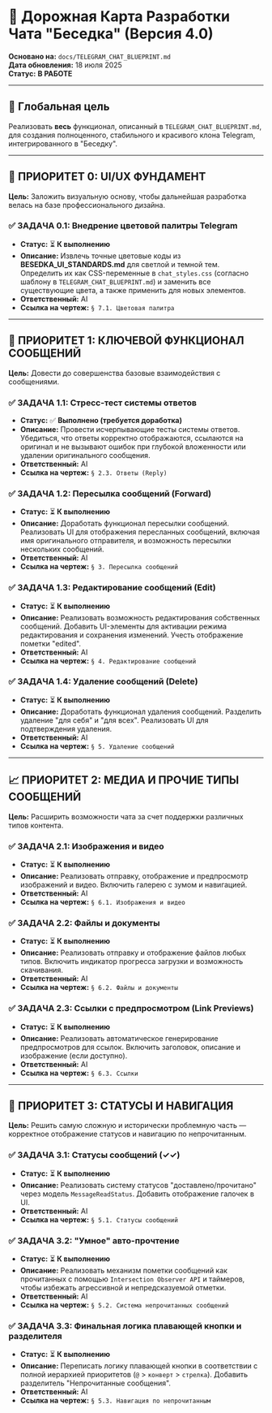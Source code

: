 # 🚀 Дорожная Карта Разработки Чата "Беседка" (Версия 4.0)

**Основано на:** `docs/TELEGRAM_CHAT_BLUEPRINT.md`  
**Дата обновления:** 18 июля 2025  
**Статус:** **В РАБОТЕ**

---

## 🎯 Глобальная цель

Реализовать **весь** функционал, описанный в `TELEGRAM_CHAT_BLUEPRINT.md`, для создания полноценного, стабильного и красивого клона Telegram, интегрированного в "Беседку".

---

## 🚧 **ПРИОРИТЕТ 0: UI/UX ФУНДАМЕНТ**

**Цель:** Заложить визуальную основу, чтобы дальнейшая разработка велась на базе профессионального дизайна.

### ✅ **ЗАДАЧА 0.1: Внедрение цветовой палитры Telegram**
- **Статус:** ⏳ **К выполнению**
- **Описание:** Извлечь точные цветовые коды из **BESEDKA_UI_STANDARDS.md** для светлой и темной тем. Определить их как CSS-переменные в `chat_styles.css` (согласно шаблону в `TELEGRAM_CHAT_BLUEPRINT.md`) и заменить все существующие цвета, а также применить для новых элементов.
- **Ответственный:** AI
- **Ссылка на чертеж:** `§ 7.1. Цветовая палитра`

---

## 🚀 **ПРИОРИТЕТ 1: КЛЮЧЕВОЙ ФУНКЦИОНАЛ СООБЩЕНИЙ**

**Цель:** Довести до совершенства базовые взаимодействия с сообщениями.

### ✅ **ЗАДАЧА 1.1: Стресс-тест системы ответов**
- **Статус:** ✅ **Выполнено (требуется доработка)**
- **Описание:** Провести исчерпывающие тесты системы ответов. Убедиться, что ответы корректно отображаются, ссылаются на оригинал и не вызывают ошибок при глубокой вложенности или удалении оригинального сообщения.
- **Ответственный:** AI
- **Ссылка на чертеж:** `§ 2.3. Ответы (Reply)`

### ✅ **ЗАДАЧА 1.2: Пересылка сообщений (Forward)**
- **Статус:** ⏳ **К выполнению**
- **Описание:** Доработать функционал пересылки сообщений. Реализовать UI для отображения пересланных сообщений, включая имя оригинального отправителя, и возможность пересылки нескольких сообщений.
- **Ответственный:** AI
- **Ссылка на чертеж:** `§ 3. Пересылка сообщений`

### ✅ **ЗАДАЧА 1.3: Редактирование сообщений (Edit)**
- **Статус:** ⏳ **К выполнению**
- **Описание:** Реализовать возможность редактирования собственных сообщений. Добавить UI-элементы для активации режима редактирования и сохранения изменений. Учесть отображение пометки "edited".
- **Ответственный:** AI
- **Ссылка на чертеж:** `§ 4. Редактирование сообщений`

### ✅ **ЗАДАЧА 1.4: Удаление сообщений (Delete)**
- **Статус:** ⏳ **К выполнению**
- **Описание:** Доработать функционал удаления сообщений. Разделить удаление "для себя" и "для всех". Реализовать UI для подтверждения удаления.
- **Ответственный:** AI
- **Ссылка на чертеж:** `§ 5. Удаление сообщений`

---

## 📈 **ПРИОРИТЕТ 2: МЕДИА И ПРОЧИЕ ТИПЫ СООБЩЕНИЙ**

**Цель:** Расширить возможности чата за счет поддержки различных типов контента.

### ✅ **ЗАДАЧА 2.1: Изображения и видео**
- **Статус:** ⏳ **К выполнению**
- **Описание:** Реализовать отправку, отображение и предпросмотр изображений и видео. Включить галерею с зумом и навигацией.
- **Ответственный:** AI
- **Ссылка на чертеж:** `§ 6.1. Изображения и видео`

### ✅ **ЗАДАЧА 2.2: Файлы и документы**
- **Статус:** ⏳ **К выполнению**
- **Описание:** Реализовать отправку и отображение файлов любых типов. Включить индикатор прогресса загрузки и возможность скачивания.
- **Ответственный:** AI
- **Ссылка на чертеж:** `§ 6.2. Файлы и документы`

### ✅ **ЗАДАЧА 2.3: Ссылки с предпросмотром (Link Previews)**
- **Статус:** ⏳ **К выполнению**
- **Описание:** Реализовать автоматическое генерирование предпросмотров для ссылок. Включить заголовок, описание и изображение (если доступно).
- **Ответственный:** AI
- **Ссылка на чертеж:** `§ 6.3. Ссылки`

---

## 🧭 **ПРИОРИТЕТ 3: СТАТУСЫ И НАВИГАЦИЯ**

**Цель:** Решить самую сложную и исторически проблемную часть — корректное отображение статусов и навигацию по непрочитанным.

### ✅ **ЗАДАЧА 3.1: Статусы сообщений (✓✓)**
- **Статус:** ⏳ **К выполнению**
- **Описание:** Реализовать систему статусов "доставлено/прочитано" через модель `MessageReadStatus`. Добавить отображение галочек в UI.
- **Ответственный:** AI
- **Ссылка на чертеж:** `§ 5.1. Статусы сообщений`

### ✅ **ЗАДАЧА 3.2: "Умное" авто-прочтение**
- **Статус:** ⏳ **К выполнению**
- **Описание:** Реализовать механизм пометки сообщений как прочитанных с помощью `Intersection Observer API` и таймеров, чтобы избежать агрессивной и непредсказуемой отметки.
- **Ответственный:** AI
- **Ссылка на чертеж:** `§ 5.2. Система непрочитанных сообщений`

### ✅ **ЗАДАЧА 3.3: Финальная логика плавающей кнопки и разделителя**
- **Статус:** ⏳ **К выполнению**
- **Описание:** Переписать логику плавающей кнопки в соответствии с полной иерархией приоритетов (`@` > `конверт` > `стрелка`). Добавить разделитель "Непрочитанные сообщения".
- **Ответственный:** AI
- **Ссылка на чертеж:** `§ 5.3. Навигация по непрочитанным`
